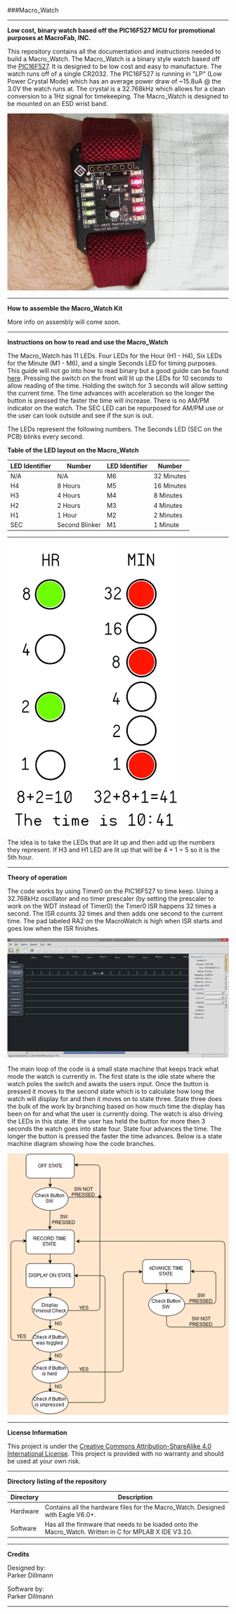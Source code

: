 ###Macro_Watch
***
**Low cost, binary watch based off the PIC16F527 MCU for promotional purposes at MacroFab, INC.**

This repository contains all the documentation and instructions needed to build a Macro_Watch. The Macro_Watch is a binary style watch based off the [PIC16F527](http://ww1.microchip.com/downloads/en/DeviceDoc/41652A.pdf). It is designed to be low cost and easy to manufacture. The watch runs off of a single CR2032. The PIC16F527 is running in "LP" (Low Power Crystal Mode) which has an average power draw of ~15.8uA @ the 3.0V the watch runs at. The crystal is a 32.768kHz which allows for a clean conversion to a 1Hz signal for timekeeping. The Macro_Watch is designed to be mounted on an ESD wrist band. 

![Finished Macro_Watch](Finished_Watch.png)

***
**How to assemble the Macro_Watch Kit**

More info on assembly will come soon.

***
**Instructions on how to read and use the Macro_Watch**

The Macro_Watch has 11 LEDs. Four LEDs for the Hour (H1 - H4), Six LEDs for the Minute (M1 - M6), and a single Seconds LED for timing purposes. This guide will not go into how to read binary but a good guide can be found [here](http://www.wikihow.com/Read-Binary). Pressing the switch on the front will lit up the LEDs for 10 seconds to allow reading of the time. Holding the switch for 3 seconds will allow setting the current time. The time advances with acceleration so the longer the button is pressed the faster the time will increase. There is no AM/PM indicator on the watch. The SEC LED can be repurposed for AM/PM use or the user can look outside and see if the sun is out. 

The LEDs represent the following numbers. The Seconds LED (SEC on the PCB) blinks every second. 

**Table of the LED layout on the Macro_Watch**

| LED Identifier | Number | LED Identifier | Number
|---|---|---|---|
| N/A | N/A | M6 | 32 Minutes |
| H4 | 8 Hours | M5 | 16 Minutes |
| H3 | 4 Hours | M4 | 8 Minutes |
| H2 | 2 Hours | M3 | 4 Minutes |
| H1 | 1 Hour | M2 | 2 Minutes |
| SEC | Second Blinker | M1 | 1 Minute |

***

<a href="Example on how to read the Macro_Watch."><img src="https://github.com/MacroFab/Macro_Watch/blob/master/Example_Binary_Reading.png" width="400"></a>

The idea is to take the LEDs that are lit up and then add up the numbers they represent. If H3 and H1 LED are lit up that will be 4 + 1 = 5 so it is the 5th hour. 

***
**Theory of operation**

The code works by using Timer0 on the PIC16F527 to time keep. Using a 32.768kHz oscillator and no timer prescaler (by setting the prescaler to work on the WDT instead of Timer0) the Timer0 ISR happens 32 times a second. The ISR counts 32 times and then adds one second to the current time. The pad labeled RA2 on the MacroWatch is high when ISR starts and goes low when the ISR finishes. 

![ISR time keeping signal](RA2_ISR.png)

The main loop of the code is a small state machine that keeps track what mode the watch is currently in. The first state is the idle state where the watch poles the switch and awaits the users input. Once the button is pressed it moves to the second state which is to calculate how long the watch will display for and then it moves on to state three. State three does the bulk of the work by branching based on how much time the display has been on for and what the user is currently doing. The watch is also driving the LEDs in this state. If the user has held the button for more then 3 seconds the watch goes into state four. State four advances the time. The longer the button is pressed the faster the time advances. Below is a state machine diagram showing how the code branches.

![Macro_Watch State Machine](MF_StateMachine.png) 

***
**License Information**

This project is under the [Creative Commons Attribution-ShareAlike 4.0 International License](LICENSE.md). This project is provided with no warranty and should be used at your own risk. 

***
**Directory listing of the repository**

| Directory | Description |
|---|---|
| Hardware | Contains all the hardware files for the Macro_Watch. Designed with Eagle V6.0+. | 
| Software | Has all the firmware that needs to be loaded onto the Macro_Watch. Written in C for MPLAB X IDE V3.10. |

***
**Credits**

Designed by:   
Parker Dillmann  

Software by:   
Parker Dillmann  

***




